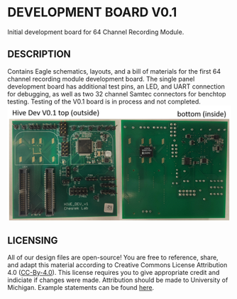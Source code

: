 # DEVELOPMENT BOARD V0.1
Initial development board for 64 Channel Recording Module.

## DESCRIPTION
Contains Eagle schematics, layouts, and a bill of materials for the first 64 channel recording module development board. The single panel development board has additional test pins, an LED, and UART connection for debugging, as well as two 32 channel Samtec connectors for benchtop testing. Testing of the V0.1 board is in process and not completed.
![alt text](HIVE_DEV_V0-1_Picture.png?)

## LICENSING
All of our design files are open-source! You are free to reference, share, and adapt this material according to Creative Commons License Attribution 4.0 ([CC-By-4.0](https://creativecommons.org/licenses/by/4.0/)). This license requires you to give appropriate credit and indiciate if changes were made. Attribution should be made to University of Michigan. Example statements can be found [here](https://wiki.creativecommons.org/wiki/best_practices_for_attribution).

